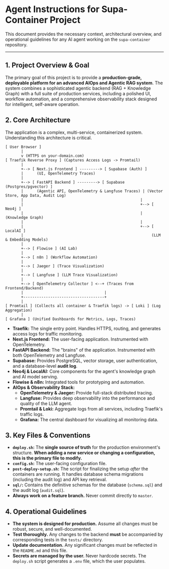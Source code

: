 # Agent Instructions for Supa-Container Project

This document provides the necessary context, architectural overview, and operational guidelines for any AI agent working on the `supa-container` repository.

---

## 1. Project Overview & Goal

The primary goal of this project is to provide a **production-grade, deployable platform for an advanced AIOps and Agentic RAG system**. The system combines a sophisticated agentic backend (RAG + Knowledge Graph) with a full suite of production services, including a polished UI, workflow automation, and a comprehensive observability stack designed for intelligent, self-aware operation.

## 2. Core Architecture

The application is a complex, multi-service, containerized system. Understanding this architecture is critical.

```
[ User Browser ]
       |
       v (HTTPS on your-domain.com)
[ Traefik Reverse Proxy ] (Captures Access Logs -> Promtail)
       |
       +--> [ Next.js Frontend ] ---------> [ Supabase (Auth) ]
       |      (UI, OpenTelemetry Traces)
       |
       +--> [ FastAPI Backend ] ---------> [ Supabase (Postgres/pgvector) ]
       |      (Agentic API, OpenTelemetry & Langfuse Traces) | (Vector Store, App Data, Audit Log)
       |                                                    |
       |                                                    +--> [ Neo4j ]
       |                                                    |    (Knowledge Graph)
       |                                                    |
       |                                                    +--> [ LocalAI ]
       |                                                         (LLM & Embedding Models)
       |
       +--> [ Flowise ] (AI Lab)
       |
       +--> [ n8n ] (Workflow Automation)
       |
       +--> [ Jaeger ] (Trace Visualization)
       |
       +--> [ Langfuse ] (LLM Trace Visualization)
       |
       +--> [ OpenTelemetry Collector ] <--+ (Traces from Frontend/Backend)
       |                                    |
       +------------------------------------+
       |
[ Promtail ] (Collects all container & Traefik logs) -> [ Loki ] (Log Aggregation)
       |
[ Grafana ] (Unified Dashboards for Metrics, Logs, Traces)
```

-   **Traefik:** The single entry point. Handles HTTPS, routing, and generates access logs for traffic monitoring.
-   **Next.js Frontend:** The user-facing application. Instrumented with OpenTelemetry.
-   **FastAPI Backend:** The "brains" of the application. Instrumented with both OpenTelemetry and Langfuse.
-   **Supabase:** Provides PostgreSQL, vector storage, user authentication, and a database-level **audit log**.
-   **Neo4j & LocalAI:** Core components for the agent's knowledge graph and AI model serving.
-   **Flowise & n8n:** Integrated tools for prototyping and automation.
-   **AIOps & Observability Stack:**
    -   **OpenTelemetry & Jaeger:** Provide full-stack distributed tracing.
    -   **Langfuse:** Provides deep observability into the performance and quality of the LLM agent.
    -   **Promtail & Loki:** Aggregate logs from all services, including Traefik's traffic logs.
    -   **Grafana:** The central dashboard for visualizing all monitoring data.

## 3. Key Files & Conventions

-   **`deploy.sh`:** The **single source of truth** for the production environment's structure. **When adding a new service or changing a configuration, this is the primary file to modify.**
-   **`config.sh`:** The user-facing configuration file.
-   **`post-deploy-setup.sh`:** The script for finalizing the setup *after* the containers are running. It handles database schema migrations (including the audit log) and API key retrieval.
-   **`sql/`:** Contains the definitive schemas for the database (`schema.sql`) and the audit log (`audit.sql`).
-   **Always work on a feature branch.** Never commit directly to `master`.

## 4. Operational Guidelines

-   **The system is designed for production.** Assume all changes must be robust, secure, and well-documented.
-   **Test thoroughly.** Any changes to the backend **must** be accompanied by corresponding tests in the `tests/` directory.
-   **Update documentation.** Any significant changes must be reflected in the `README.md` and this file.
-   **Secrets are managed by the user.** Never hardcode secrets. The `deploy.sh` script generates a `.env` file, which the user populates.